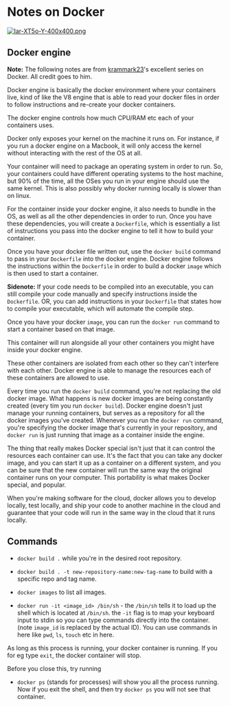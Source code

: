 # Notes on Docker

[![Iar-XT5o-Y-400x400.png](https://i.postimg.cc/TYhZNyp3/Iar-XT5o-Y-400x400.png)](https://postimg.cc/2VRcVSQs)

## Docker engine

**Note:** The following notes are from [krammark23](https://www.youtube.com/watch?v=T25Z4CUwYjE)'s excellent series on Docker. All credit goes to him.

Docker engine is basically the docker environment where your containers live, kind of like the V8 engine that is able to read your docker files in order to follow instructions and re-create your docker containers.

The docker engine controls how much CPU/RAM etc each of your containers uses.

Docker only exposes your kernel on the machine it runs on. For instance, if you run a docker engine on a Macbook, it will only access the kernel without interacting with the rest of the OS at all.

Your container will need to package an operating system in order to run. So, your containers could have different operating systems to the host machine, but 90% of the time, all the OSes you run in your engine should use the same kernel. This is also possibly why docker running locally is slower than on linux.

For the container inside your docker engine, it also needs to bundle in the OS, as well as all the other dependencies in order to run. Once you have these dependencies, you will create a `Dockerfile`, which is essentially a list of instructions you pass into the docker engine to tell it how to build your container.

Once you have your docker file written out, use the `docker build` command to pass in your `Dockerfile` into the docker engine. Docker engine follows the instructions within the `Dockerfile` in order to build a docker `image` which is then used to start a container.

**Sidenote:** If your code needs to be compiled into an executable, you can still compile your code manually and specify instructions inside the `Dockerfile`. OR, you can add instructions in your `Dockerfile` that states how to compile your executable, which will automate the compile step.

Once you have your docker `image`, you can run the `docker run` command to start a container based on that image.

This container will run alongside all your other containers you might have inside your docker engine.

These other containers are isolated from each other so they can't interfere with each other. Docker engine is able to manage the resources each of these containers are allowed to use.

Every time you run the `docker build` command, you're not replacing the old docker image. What happens is new docker images are being constantly created (every tim you run `docker build`). Docker engine doesn't just manage your running containers, but serves as a repository for all the docker images you've created. Whenever you run the `docker run` command, you're specifying the docker image that's currently in your repository, and `docker run` is just running that image as a container inside the engine.

The thing that really makes Docker special isn't just that it can control the resources each container can use. It's the fact that you can take any docker image, and you can start it up as a container on a different system, and you can be sure that the new container will run the same way the original container runs on your computer. This portability is what makes Docker special, and popular.

When you're making software for the cloud, docker allows you to develop locally, test locally, and ship your code to another machine in the cloud and guarantee that your code will run in the same way in the cloud that it runs locally.

## Commands

- `docker build .` while you're in the desired root repository.

- `docker build . -t new-repository-name:new-tag-name` to build with a specific repo and tag name.

- `docker images` to list all images.

- `docker run -it <image_id> /bin/sh` - the `/bin/sh` tells it to load up the shell which is located at `/bin/sh`. the `-it` flag is to map your keyboard input to stdin so you can type commands directly into the container. (note `image_id` is replaced by the actual ID). You can use commands in here like `pwd`, `ls`, `touch` etc in here.

As long as this process is running, your docker container is running. If you for eg type `exit`, the docker container will stop.

Before you close this, try running

- `docker ps` (stands for processes) will show you all the process running. Now if you exit the shell, and then try `docker ps` you will not see that container.
